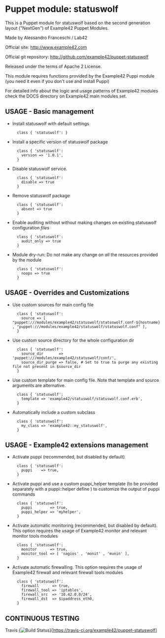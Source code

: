 # Puppet module: statuswolf

This is a Puppet module for statuswolf based on the second generation layout ("NextGen") of Example42 Puppet Modules.

Made by Alessandro Franceschi / Lab42

Official site: http://www.example42.com

Official git repository: http://github.com/example42/puppet-statuswolf

Released under the terms of Apache 2 License.

This module requires functions provided by the Example42 Puppi module (you need it even if you don't use and install Puppi)

For detailed info about the logic and usage patterns of Example42 modules check the DOCS directory on Example42 main modules set.


## USAGE - Basic management

* Install statuswolf with default settings

        class { 'statuswolf': }

* Install a specific version of statuswolf package

        class { 'statuswolf':
          version => '1.0.1',
        }

* Disable statuswolf service.

        class { 'statuswolf':
          disable => true
        }

* Remove statuswolf package

        class { 'statuswolf':
          absent => true
        }

* Enable auditing without without making changes on existing statuswolf configuration *files*

        class { 'statuswolf':
          audit_only => true
        }

* Module dry-run: Do not make any change on *all* the resources provided by the module

        class { 'statuswolf':
          noops => true
        }


## USAGE - Overrides and Customizations
* Use custom sources for main config file 

        class { 'statuswolf':
          source => [ "puppet:///modules/example42/statuswolf/statuswolf.conf-${hostname}" , "puppet:///modules/example42/statuswolf/statuswolf.conf" ], 
        }


* Use custom source directory for the whole configuration dir

        class { 'statuswolf':
          source_dir       => 'puppet:///modules/example42/statuswolf/conf/',
          source_dir_purge => false, # Set to true to purge any existing file not present in $source_dir
        }

* Use custom template for main config file. Note that template and source arguments are alternative. 

        class { 'statuswolf':
          template => 'example42/statuswolf/statuswolf.conf.erb',
        }

* Automatically include a custom subclass

        class { 'statuswolf':
          my_class => 'example42::my_statuswolf',
        }


## USAGE - Example42 extensions management 
* Activate puppi (recommended, but disabled by default)

        class { 'statuswolf':
          puppi    => true,
        }

* Activate puppi and use a custom puppi_helper template (to be provided separately with a puppi::helper define ) to customize the output of puppi commands 

        class { 'statuswolf':
          puppi        => true,
          puppi_helper => 'myhelper', 
        }

* Activate automatic monitoring (recommended, but disabled by default). This option requires the usage of Example42 monitor and relevant monitor tools modules

        class { 'statuswolf':
          monitor      => true,
          monitor_tool => [ 'nagios' , 'monit' , 'munin' ],
        }

* Activate automatic firewalling. This option requires the usage of Example42 firewall and relevant firewall tools modules

        class { 'statuswolf':       
          firewall      => true,
          firewall_tool => 'iptables',
          firewall_src  => '10.42.0.0/24',
          firewall_dst  => $ipaddress_eth0,
        }


## CONTINUOUS TESTING

Travis {<img src="https://travis-ci.org/example42/puppet-statuswolf.png?branch=master" alt="Build Status" />}[https://travis-ci.org/example42/puppet-statuswolf]
